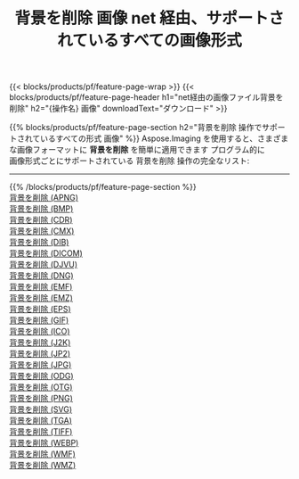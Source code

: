 ﻿---
title: 背景を削除 画像 net 経由、サポートされているすべての画像形式 
weight: 3920
url: /ja/net/remove-background 
lang: ja
langdirlevel: 2
locales: zh-hans,ja,it,ru,de,es,fr,nl,id,lt,pl,pt,vi,tr,ko,zh-hant,ar,hi,th,sv,cs,uk,he
description: Aspose.Imaging を使用すると、net 経由で簡単に 背景を削除 イメージを作成できます
---

{{< blocks/products/pf/feature-page-wrap >}}
{{< blocks/products/pf/feature-page-header h1="net経由の画像ファイル背景を削除" h2="{操作名} 画像" downloadText="ダウンロード" >}}


{{% blocks/products/pf/feature-page-section  h2="背景を削除 操作でサポートされているすべての形式 画像" %}}
Aspose.Imaging を使用すると、さまざまな画像フォーマットに **背景を削除** を簡単に適用できます プログラム的に
<br/>
画像形式ごとにサポートされている 背景を削除 操作の完全なリスト:
<hr/>
{{% /blocks/products/pf/feature-page-section %}}
<div class="container-fluid productfamilypage bg-gray">
    <div class="convertypes bg-gray agp-content section">
        <div class="container">
		<div class="row other-converters">
		    <div class='col-md-2 other-converter remove-lp remove-rp'><a href="/imaging/ja/net/remove-background/apng" >背景を削除 (APNG)</a></div><div class='col-md-2 other-converter remove-lp remove-rp'><a href="/imaging/ja/net/remove-background/bmp" >背景を削除 (BMP)</a></div><div class='col-md-2 other-converter remove-lp remove-rp'><a href="/imaging/ja/net/remove-background/cdr" >背景を削除 (CDR)</a></div><div class='col-md-2 other-converter remove-lp remove-rp'><a href="/imaging/ja/net/remove-background/cmx" >背景を削除 (CMX)</a></div><div class='col-md-2 other-converter remove-lp remove-rp'><a href="/imaging/ja/net/remove-background/dib" >背景を削除 (DIB)</a></div><div class='col-md-2 other-converter remove-lp remove-rp'><a href="/imaging/ja/net/remove-background/dicom" >背景を削除 (DICOM)</a></div><div class='col-md-2 other-converter remove-lp remove-rp'><a href="/imaging/ja/net/remove-background/djvu" >背景を削除 (DJVU)</a></div><div class='col-md-2 other-converter remove-lp remove-rp'><a href="/imaging/ja/net/remove-background/dng" >背景を削除 (DNG)</a></div><div class='col-md-2 other-converter remove-lp remove-rp'><a href="/imaging/ja/net/remove-background/emf" >背景を削除 (EMF)</a></div><div class='col-md-2 other-converter remove-lp remove-rp'><a href="/imaging/ja/net/remove-background/emz" >背景を削除 (EMZ)</a></div><div class='col-md-2 other-converter remove-lp remove-rp'><a href="/imaging/ja/net/remove-background/eps" >背景を削除 (EPS)</a></div><div class='col-md-2 other-converter remove-lp remove-rp'><a href="/imaging/ja/net/remove-background/gif" >背景を削除 (GIF)</a></div><div class='col-md-2 other-converter remove-lp remove-rp'><a href="/imaging/ja/net/remove-background/ico" >背景を削除 (ICO)</a></div><div class='col-md-2 other-converter remove-lp remove-rp'><a href="/imaging/ja/net/remove-background/j2k" >背景を削除 (J2K)</a></div><div class='col-md-2 other-converter remove-lp remove-rp'><a href="/imaging/ja/net/remove-background/jp2" >背景を削除 (JP2)</a></div><div class='col-md-2 other-converter remove-lp remove-rp'><a href="/imaging/ja/net/remove-background/jpg" >背景を削除 (JPG)</a></div><div class='col-md-2 other-converter remove-lp remove-rp'><a href="/imaging/ja/net/remove-background/odg" >背景を削除 (ODG)</a></div><div class='col-md-2 other-converter remove-lp remove-rp'><a href="/imaging/ja/net/remove-background/otg" >背景を削除 (OTG)</a></div><div class='col-md-2 other-converter remove-lp remove-rp'><a href="/imaging/ja/net/remove-background/png" >背景を削除 (PNG)</a></div><div class='col-md-2 other-converter remove-lp remove-rp'><a href="/imaging/ja/net/remove-background/svg" >背景を削除 (SVG)</a></div><div class='col-md-2 other-converter remove-lp remove-rp'><a href="/imaging/ja/net/remove-background/tga" >背景を削除 (TGA)</a></div><div class='col-md-2 other-converter remove-lp remove-rp'><a href="/imaging/ja/net/remove-background/tiff" >背景を削除 (TIFF)</a></div><div class='col-md-2 other-converter remove-lp remove-rp'><a href="/imaging/ja/net/remove-background/webp" >背景を削除 (WEBP)</a></div><div class='col-md-2 other-converter remove-lp remove-rp'><a href="/imaging/ja/net/remove-background/wmf" >背景を削除 (WMF)</a></div><div class='col-md-2 other-converter remove-lp remove-rp'><a href="/imaging/ja/net/remove-background/wmz" >背景を削除 (WMZ)</a></div>
                </div>
        </div>
    </div>
</div>
<br/>



